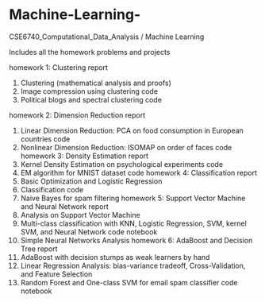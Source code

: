 # Machine-Learning-
CSE6740_Computational_Data_Analysis / Machine Learning 

Includes all the homework problems and projects

homework 1: Clustering report
1. Clustering (mathematical analysis and proofs)
2. Image compression using clustering code
3. Political blogs and spectral clustering code

homework 2: Dimension Reduction report
1. Linear Dimension Reduction: PCA on food consumption in European countries code
2. Nonlinear Dimension Reduction: ISOMAP on order of faces code
homework 3: Density Estimation report
1. Kernel Density Estimation on psychological experiments code
2. EM algorithm for MNIST dataset code
homework 4: Classification report
1. Basic Optimization and Logistic Regression
2. Classification code
3. Naive Bayes for spam filtering
homework 5: Support Vector Machine and Neural Network report
1. Analysis on Support Vector Machine
2. Multi-class classification with KNN, Logistic Regression, SVM, kernel SVM, and Neural Network code notebook
3. Simple Neural Networks Analysis
homework 6: AdaBoost and Decision Tree report
1. AdaBoost with decision stumps as weak learners by hand
2. Linear Regression Analysis: bias-variance tradeoff, Cross-Validation, and Feature Selection
3. Random Forest and One-class SVM for email spam classifier code notebook
